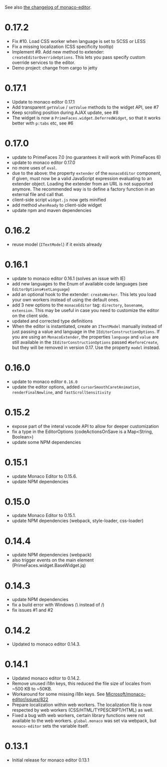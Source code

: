 See also [the changelog of monaco-editor](https://github.com/Microsoft/monaco-editor/blob/master/CHANGELOG.md).

# 0.17.2

- Fix #10. Load CSS worker when language is set to SCSS or LESS
- Fix a missing localization (CSS specificity tooltip)
- Implement #9. Add new method to extender: `createEditorOverrideOptions`. This lets you pass specify custom override services to the
  editor.
- Demo project: change from cargo to jetty

# 0.17.1

- Update to monaco editor 0.17.1
- Add transparent `getValue` / `setValue` methods to the widget API, see #7
- Keep scrolling position during AJAX update, see #8
- The widget is now a `PrimeFaces.widget.DeferredWidget`, so that it works better with 
  `p:tabs` etc, see #6

# 0.17.0

- update to PrimeFaces 7.0 (no guarantees it will work with PrimeFaces 6)
- update to monaco editor 0.17.0
- no more uses of `eval`.
- due to the above: the property `extender` of the `monacoEditor` component, if given,
  must now be a valid JavaScript expression evaluating to an extender object. Loading the extender
  from an URL is not supported anymore. The recommended way is to define a factory function in
  an external file and call that.
- client-side script `widget.js` now gets minified
- add method `whenReady` to client-side widget
- update npm and maven dependencies

# 0.16.2

- reuse model (`ITextModel`) if it exists already

# 0.16.1

- update to monaco editor 0.16.1 (solves an issue with IE)
- add new languages to the Enum of available code languages (see `EditorOptions#setLanguage`)
- add an optional hook to the extender: `createWorker`. This lets you load your own workers instead of using the default ones.
- add 3 new options to the `monacoEditor` tag: `directory`, `basename`, `extension`. This may be useful in case you need to customize the editor on the client side.
- updated and corrected type definitions
- When the editor is instantiated, create an `ITextModel` manually instead of just passing a value and language in the `IEditorConstructionOptions`. If you are using an `MonacoExtender`, the properties `language` and `value` are still available in the `IEditorConstructionOptions` passed `#beforeCreate`, but they will be removed in version 0.17. Use the property `model` instead.

# 0.16.0
- update to monaco editor `0.16.0`
- update the editor options, added `cursorSmoothCaretAnimation`, `renderFinalNewline`, 
  and `fastScrollSensitivity`

# 0.15.2

- expose part of the interal vscode API to allow for deeper customization
- fix a type in the EditorOptions (codeActionsOnSave is a Map<String, Boolean>)
- update some NPM dependencies

# 0.15.1

- update Monaco Editor to 0.15.6.
- update NPM dependencies

# 0.15.0

- update Monaco Editor to 0.15.1.
- update NPM dependencies (webpack, style-loader, css-loader)

# 0.14.4

- update NPM dependencies (webpack)
- also trigger events on the main element (PrimeFaces.widget.BaseWidget.jq)

# 0.14.3

- update NPM dependencies
- fix a build error with Windows (\ instead of /)
- fix issues #1 and #2

# 0.14.2

* Updated to monaco editor 0.14.3.

# 0.14.1

* Updated monaco editor to 0.14.2.
* Remove unused i18n keys, this reduced the file size of locales from ~500 KB to ~50KB.
* Workaround for some missing i18n keys. See [Microsoft/monaco-editor/issues/822](https://github.com/Microsoft/monaco-editor/issues/822)
* Prepare localization within web workers. The localization file is now respected by web workers (CSS/HTML/TYPESCRIPT/HTML) as well.
* Fixed a bug with web workers, certain library functions were not available to the web workers. `global.monaco` was set via webpack, but `monaco-editor` sets the variable itself.

# 0.13.1

* Initial release for monaco editor 0.13.1
